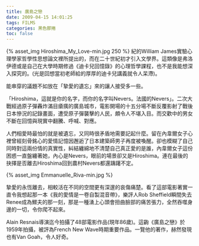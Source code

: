 ```yaml
---
title: 廣島之戀
date: 2009-04-15 14:01:25
tags: FILMS
categories: 黑色膠捲
toc: false
---
```

{% asset_img Hiroshima_My_Love-min.jpg 250 %}
紀的William James實驗心理學家哲學性思想論文裡所提出的，而在二十世紀初才引入文學界。這類像是弗洛伊德或是自己在大學時期修過《迪卡兒回憶錄》的心理哲學課程，也不是我能想深入探究的。(光是回想當初老師給的厚厚的迪卡兒講義就令人呆滯)。
<!-- more -->
能串穿的議題不如放在「摯愛的遺忘」來的讓人接受多一些。

「Hiroshima，這就是你的名字，而你的名字叫Nevers。法國的Nevers」。二次大戰經過原子彈轟炸滿目瘡痍的廣島城市，電影開場的十五分場不斷反覆影射了戰後日本慘況的記錄畫面，遭受原子彈襲擊的人民，頗令人不堪入目。而交歡中的男女不斷在回憶與現實中翻騰、呼喊、對應。

人們相愛時最怕的就是被遺忘，又同時很矛盾地需要記起什麼。留在內韋爾女子心裡曾經刻骨銘心的愛情記憶因邂逅了日本建築師男子再度被喚醒。卻也模糊了自己同時對這兩份情的真實性，糾結纏綿地不清楚自己真正愛的是誰，內韋爾女子這份困惑一直盤纏著她，內心是Nevers，眼前的場景卻又是Hiroshima。連在最後的抉擇是否離去Hiroshima回到農村Nevers都還躊躇不定。

{% asset_img Emmanuelle_Riva-min.jpg %}

摯愛的永恆離去，相較活在不同的空間更有深邃的哀傷痛楚。看了這部電影著實一直令我想起那一本《我的愛情是一卷自製混音帶》，樂評人Rob Sheffield瞬間失去Renee成為鰥夫的那一刻，那是一種湧上心頭會扭曲臉部的痛苦張力，全然吞噬身邊的一切，令你爬不起來。

Alain Resnais導演迄今拍攝了48部電影作品(現年86歲)。這齣《廣島之戀》於1959年拍攝，被評為French New Wave時期重要作品。一覽他的著作，赫然發現也有Van Goah，令人好奇。